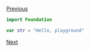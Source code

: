
[Previous](@previous)

```swift
import Foundation

var str = "Hello, playground"
```

[Next](@next)
